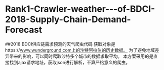# Rank1-Crawler-weather---of-BDCI-2018-Supply-Chain-Demand-Forecast
##2018 BDCI供应链需求预测的天气爬虫代码
获取对象是https://www.wunderground.com上的沙特阿拉伯的历史数据。
为了避免地域差异带来的影响，可以同时爬取沙特多个城市的数据求取平均。
本方案采用的是直接找到ajax请求地址，获取json进行解析，不算严格意义的爬虫。

